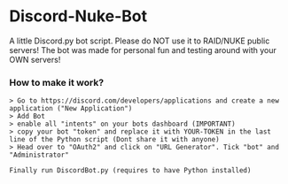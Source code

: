 # Discord-Nuke-Bot
A little Discord.py bot script. Please do NOT use it to RAID/NUKE public servers! The bot was made for personal fun and testing around with your OWN servers!


### How to make it work? ###
    
    > Go to https://discord.com/developers/applications and create a new application ("New Application")
    > Add Bot
    > enable all "intents" on your bots dashboard (IMPORTANT)
    > copy your bot "token" and replace it with YOUR-TOKEN in the last line of the Python script (Dont share it with anyone)
    > Head over to "OAuth2" and click on "URL Generator". Tick "bot" and "Administrator"
    
    Finally run DiscordBot.py (requires to have Python installed)
    

